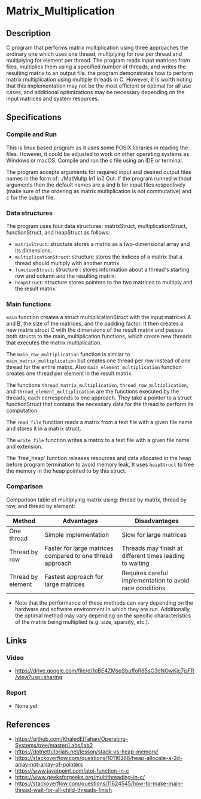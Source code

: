 # Matrix_Multiplication


## Description

C program that performs matrix multiplication using three approaches the ordinary one which uses one thread, multiplying for row per thread and multiplying for element per thread. The program reads input matrices from files, multiplies them using a specified number of threads, and writes the resulting matrix to an output file. the program demonstrates how to perform matrix multiplication using multiple threads in C. However, it is worth noting that this implementation may not be the most efficient or optimal for all use cases, and additional optimizations may be necessary depending on the input matrices and system resources.


## Specifications

### Compile and Run
  This is linux based program as it uses some POSIX libraries in reading the files. However, it could be adjusted to work on other operating systems as Windows or macOS.
 Compile and run the c file using an IDE or terminal.
  
  The program accepts arguments for required input and desired output files names in the form of: ./MatMultp In1 In2 Out. If the program runned without arguments then the default names are a and b for input files respectively (make sure of the ordering as matrix multiplication is not commutative) and c for the output file.  

### Data structures

The program uses four data structures: matrixStruct, multiplicationStruct, functionStruct, and heapStruct as follows:

  * `matrixStruct`: structure stores a matrix as a two-dimensional array and its dimensions.
  * `multiplicationStruct`: structure stores the indices of a matrix that a thread should multiply with another matrix.
  * `functionStruct`: structure`: stores information about a thread's starting row and column and the resulting matrix.
  * `heapStruct`: structure stores pointers to the two matrices to multiply and the result matrix.

### Main functions

`main` function creates a struct multiplicationStruct with the input matrices A and B, the size of the matrices, and the padding factor. It then creates a new matrix struct C with the dimensions of the result matrix and passes both structs to the main_multiplication functions, which create new threads that executes the matrix multiplication.

The `main_row_multiplication` function is similar to `main_matrix_multiplication` but creates one thread per row instead of one thread for the entire matrix. Also `main_element_multiplication` function creates one thread per element in the result matrix.

The functions `thread_matrix_multiplication`, `thread_row_multiplication`, and `thread_element_multiplication` are the functions executed by the threads, each corresponds to one approach. They take a pointer to a struct functionStruct that contains the necessary data for the thread to perform its computation.

The `read_file` function reads a matrix from a text file with a given file name and stores it in a matrix struct.

The `write_file` function writes a matrix to a text file with a given file name and extension.

The 'free_heap' function releases resources and data allocated in the heap before program termination to avoid memory leak, It uses `heapStruct` to free the memory in the heap pointed to by this struct.

### Comparison
Comparison table of multiplying matrix using: thread by matrix, thread by row, and thread by element:

| Method | Advantages	| Disadvantages |
| ------ | ---------- | ------------- |
| One thread | Simple implementation | Slow for large matrices |
| Thread by row |	Faster for large matrices compared to one thread approach | Threads may finish at different times leading to waiting | 
| Thread by element |	Fastest approach for large matrices |	Requires careful implementation to avoid race conditions |

  * Note that the performance of these methods can vary depending on the hardware and software environment in which they are run. Additionally, the optimal method may vary depending on the specific characteristics of the matrix being multiplied (e.g. size, sparsity, etc.).


## Links

### Video
  * https://drive.google.com/file/d/1oBE4ZMsqSbuffoR65sC3dNOwKjc7jsFR/view?usp=sharing
  
### Report
  * None yet


## References

  * https://github.com/KhaledElTahan/Operating-Systems/tree/master/Labs/lab2
  * https://dotnettutorials.net/lesson/stack-vs-heap-memory/
  * https://stackoverflow.com/questions/10116368/heap-allocate-a-2d-array-not-array-of-pointers
  * https://www.javatpoint.com/atoi-function-in-c
  * https://www.geeksforgeeks.org/multithreading-in-c/
  * https://stackoverflow.com/questions/11624545/how-to-make-main-thread-wait-for-all-child-threads-finish
